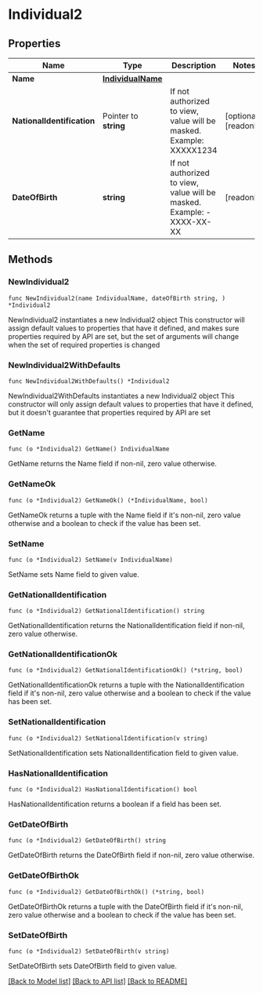 # Individual2

## Properties

Name | Type | Description | Notes
------------ | ------------- | ------------- | -------------
**Name** | [**IndividualName**](IndividualName.md) |  | 
**NationalIdentification** | Pointer to **string** | If not authorized to view, value will be masked. Example: XXXXX1234 | [optional] [readonly] 
**DateOfBirth** | **string** | If not authorized to view, value will be masked. Example: - XXXX-XX-XX | [readonly] 

## Methods

### NewIndividual2

`func NewIndividual2(name IndividualName, dateOfBirth string, ) *Individual2`

NewIndividual2 instantiates a new Individual2 object
This constructor will assign default values to properties that have it defined,
and makes sure properties required by API are set, but the set of arguments
will change when the set of required properties is changed

### NewIndividual2WithDefaults

`func NewIndividual2WithDefaults() *Individual2`

NewIndividual2WithDefaults instantiates a new Individual2 object
This constructor will only assign default values to properties that have it defined,
but it doesn't guarantee that properties required by API are set

### GetName

`func (o *Individual2) GetName() IndividualName`

GetName returns the Name field if non-nil, zero value otherwise.

### GetNameOk

`func (o *Individual2) GetNameOk() (*IndividualName, bool)`

GetNameOk returns a tuple with the Name field if it's non-nil, zero value otherwise
and a boolean to check if the value has been set.

### SetName

`func (o *Individual2) SetName(v IndividualName)`

SetName sets Name field to given value.


### GetNationalIdentification

`func (o *Individual2) GetNationalIdentification() string`

GetNationalIdentification returns the NationalIdentification field if non-nil, zero value otherwise.

### GetNationalIdentificationOk

`func (o *Individual2) GetNationalIdentificationOk() (*string, bool)`

GetNationalIdentificationOk returns a tuple with the NationalIdentification field if it's non-nil, zero value otherwise
and a boolean to check if the value has been set.

### SetNationalIdentification

`func (o *Individual2) SetNationalIdentification(v string)`

SetNationalIdentification sets NationalIdentification field to given value.

### HasNationalIdentification

`func (o *Individual2) HasNationalIdentification() bool`

HasNationalIdentification returns a boolean if a field has been set.

### GetDateOfBirth

`func (o *Individual2) GetDateOfBirth() string`

GetDateOfBirth returns the DateOfBirth field if non-nil, zero value otherwise.

### GetDateOfBirthOk

`func (o *Individual2) GetDateOfBirthOk() (*string, bool)`

GetDateOfBirthOk returns a tuple with the DateOfBirth field if it's non-nil, zero value otherwise
and a boolean to check if the value has been set.

### SetDateOfBirth

`func (o *Individual2) SetDateOfBirth(v string)`

SetDateOfBirth sets DateOfBirth field to given value.



[[Back to Model list]](../README.md#documentation-for-models) [[Back to API list]](../README.md#documentation-for-api-endpoints) [[Back to README]](../README.md)


